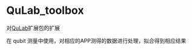 # QuLab_toolbox

对[QuLab](https://github.com/feihoo87/QuLab)扩展包的扩展

在 qubit 测量中使用，对相应的APP测得的数据进行处理，拟合得到相应结果
